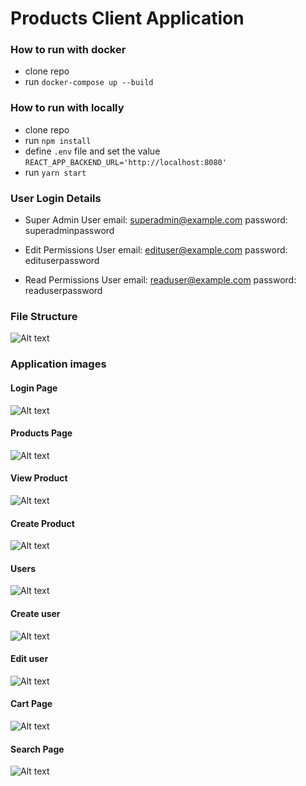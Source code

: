 # Products Client Application

### How to run with docker
- clone repo
- run `docker-compose up --build`
  
### How to run with locally
- clone repo
- run `npm install`
- define `.env` file and set the value `REACT_APP_BACKEND_URL='http://localhost:8080'`
- run `yarn start`

### User Login Details
- Super Admin User
email: superadmin@example.com
password: superadminpassword

- Edit Permissions User
email: edituser@example.com
password: edituserpassword

- Read Permissions User
email: readuser@example.com
password: readuserpassword

### File Structure
![Alt text](/public/tree.png "File Structure")

### Application images

#### Login Page
![Alt text](/public/login.png)

#### Products Page
![Alt text](/public/products.png)

#### View Product
![Alt text](/public/viewproduct.png)

#### Create Product
![Alt text](/public/create.png)

#### Users
![Alt text](/public/users.png)

#### Create user
![Alt text](/public/createuser.png)

#### Edit user
![Alt text](/public/edituser.png)

#### Cart Page
![Alt text](/public/cartpage.png)

#### Search Page
![Alt text](/public/search.png)